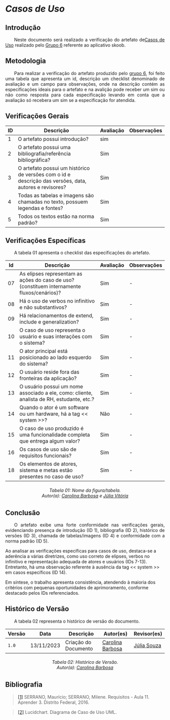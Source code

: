 # ***Casos de Uso***

## **Introdução**
<p align="justify">
&emsp;&emsp;Neste documento será realizado a verificação do artefato de<a href="https://requisitos-de-software.github.io/2023.2-Skoob/modelagem/casos_de_uso/">Casos de Uso</a> realizado pelo <a href="https://requisitos-de-software.github.io/2023.2-Skoob/">Grupo 6</a> referente ao aplicativo skoob.
</p>

## **Metodologia**
<p align="justify">
&emsp;&emsp;Para realizar a verificação do artefato produzido pelo <a href="https://requisitos-de-software.github.io/2023.2-Skoob/">grupo 6</a>, foi feito uma tabela que apresenta um id, descrição um checklist denominado de avaliação e um campo para observações, onde na descrição contém as especificações ideais para o artefato e na avalição pode receber um sim ou não como resposta para cada especificação levando em conta que a avaliação só recebera um sim se a especificação for atendida.
</p>

## **Verificações Gerais**
| ID | Descrição | Avaliação | Observações |
|----|-----------|-----------|------------|
| 1  | O artefato possui introdução? | sim | |
| 2  | O artefato possui uma bibliografia/referência bibliográfica? | Sim | |
| 3  | O artefato possui um histórico de versões com o id e descrição das versões, data, autores e revisores? | Sim | |
| 4  | Todas as tabelas e imagens são chamadas no texto, possuem legendas e fontes? | Sim | |
| 5  | Todos os textos estão na norma padrão? | Sim | |

## **Verificações Específicas**
<p align="justify">
&emsp;&emsp;A tabela 01 apresenta o checklist das especificações do artefato. 
</p>

| Id | Descrição | Avaliação | Observações |
|----|-----------|-----------|-------------|
| 07 |As elipses representam as ações do caso de uso? (constituem internamente fluxos/cenários)? | Sim | - |
| 08 |Há o uso de verbos no infinitivo e não substantivos? | Sim | - |
| 09 |Há relacionamentos de extend, include e generalization? | Sim | - | 
| 10 |O caso de uso representa o usuário e suas interações com o sistema? | Sim | - |
| 11 |O ator principal está posicionado ao lado esquerdo do sistema? | Sim | - |
| 12 |O usuário reside fora das fronteiras da aplicação? | Sim | - |
| 13 |O usuário possui um nome associado a ele, como: cliente, analista de RH, estudante, etc.? | Sim | - |
| 14 |Quando o ator é um software ou um hardware, há a tag << system >>? |Não | - |
| 15 |O caso de uso produzido é uma funcionalidade completa que entrega algum valor? | Sim | - |
| 16 |Os casos de uso são de requisitos funcionais? | Sim | - |
| 18 |Os elementos de atores, sistema e metas estão presentes no caso de uso? | Sim | - |
<p align="justify">
<h6 align = "center"> Tabela 01: Nome da figura/tabela.
<br> Autor(a): <a href="https://github.com/CarolinaBarb">Carolina Barbosa</a> e <a href="https://github.com/Juhvitoria4">Júlia Vitória</a> </h6>
</p>

## **Conclusão**
<p align="justify">
&emsp;&emsp;O artefato exibe uma forte conformidade nas verificações gerais, evidenciando presença de introdução (ID 1), bibliografia (ID 2), histórico de versões (ID 3), chamada de tabelas/imagens (ID 4) e conformidade com a norma padrão (ID 5).

Ao analisar as verificações específicas para casos de uso, destaca-se a aderência a várias diretrizes, como uso correto de elipses, verbos no infinitivo e representação adequada de atores e usuários (IDs 7-13). Entretanto, há uma observação referente à ausência da tag << system >> em casos específicos (ID 14).

Em síntese, o trabalho apresenta consistência, atendendo à maioria dos critérios com pequenas oportunidades de aprimoramento, conforme destacado pelos IDs referenciados.
</p>

## **Histórico de Versão**
<p align="justify">
&emsp;&emsp;A tabela 02 representa o histórico de versão do documento.
</p>

| Versão | Data | Descrição | Autor(es) | Revisor(es) |
| ------ | ---- | --------- | --------- | ---------- |
| `1.0`  | 13/11/2023 | Criação do Documento | [Carolina Barbosa](https://github.com/CarolinaBarb) | [Júlia Souza](https://github.com/JuliaSSouza) |
<h6  align = "center"> Tabela 02: Histórico de Versão.
<br> Autor(a): <a href="https://github.com/CarolinaBarb">Carolina Barbosa</a></h6>

## **Bibliografia**
> <a href="https://aprender3.unb.br/pluginfile.php/2692803/mod_resource/content/1/Requisitos%20-%20Aula%20013a.pdf">[1]</a> SERRANO, Maurício; SERRANO, Milene. Requisitos - Aula 11. Aprender 3. Distrito Federal, 2016. 

> <a href="https://www.lucidchart.com/pages/pt/diagrama-de-caso-de-uso-uml">[2]</a> Lucidchart. Diagrama de Caso de Uso UML. 